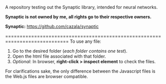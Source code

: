 A repository testing out the Synaptic library, intended for neural networks.

**Synaptic is not owned by me, all rights go to their respective owners.**

**Synaptic:** https://github.com/cazala/synaptic

============================================================================
To use any file:
1. Go to the desired folder (*each folder contains one test*).
2. Open the html file associated with that folder.
3. *Optional*: In browser, **right-click > inspect element** to check the files.

For clarifications sake, the only difference between the Javascript files is
the Web.js files are browser compatible.